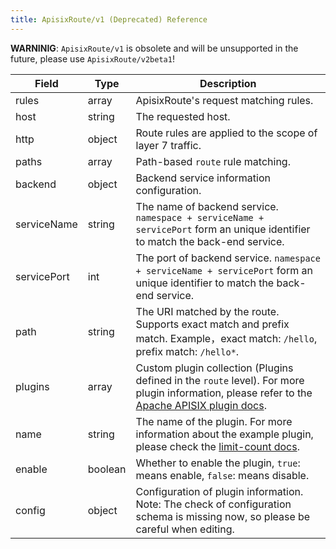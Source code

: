 ```yaml
---
title: ApisixRoute/v1 (Deprecated) Reference
---
```


<!--
#
# Licensed to the Apache Software Foundation (ASF) under one or more
# contributor license agreements.  See the NOTICE file distributed with
# this work for additional information regarding copyright ownership.
# The ASF licenses this file to You under the Apache License, Version 2.0
# (the "License"); you may not use this file except in compliance with
# the License.  You may obtain a copy of the License at
#
#     http://www.apache.org/licenses/LICENSE-2.0
#
# Unless required by applicable law or agreed to in writing, software
# distributed under the License is distributed on an "AS IS" BASIS,
# WITHOUT WARRANTIES OR CONDITIONS OF ANY KIND, either express or implied.
# See the License for the specific language governing permissions and
# limitations under the License.
#
-->

**WARNINIG**: `ApisixRoute/v1` is obsolete and will be unsupported in the future, please use `ApisixRoute/v2beta1`!

|     Field     |  Type    |                    Description                     |
|---------------|----------|----------------------------------------------------|
| rules         | array    | ApisixRoute's request matching rules.              |
| host          | string   | The requested host.                                |
| http          | object   | Route rules are applied to the scope of layer 7 traffic.     |
| paths         | array    | Path-based `route` rule matching.                     |
| backend       | object   | Backend service information configuration.         |
| serviceName   | string   | The name of backend service. `namespace + serviceName + servicePort` form an unique identifier to match the back-end service.                      |
| servicePort   | int      | The port of backend service. `namespace + serviceName + servicePort` form an unique identifier to match the back-end service.                      |
| path          | string   | The URI matched by the route. Supports exact match and prefix match. Example，exact match: `/hello`, prefix match: `/hello*`.                     |
| plugins       | array    | Custom plugin collection (Plugins defined in the `route` level). For more plugin information, please refer to the [Apache APISIX plugin docs](https://github.com/apache/apisix/tree/master/docs/en/latest/plugins).    |
| name          | string   | The name of the plugin. For more information about the example plugin, please check the [limit-count docs](https://github.com/apache/apisix/blob/master/docs/en/latest/plugins/limit-count.md#Attributes).             |
| enable        | boolean  | Whether to enable the plugin, `true`: means enable, `false`: means disable.      |
| config        | object   | Configuration of plugin information. Note: The check of configuration schema is missing now, so please be careful when editing.    |
